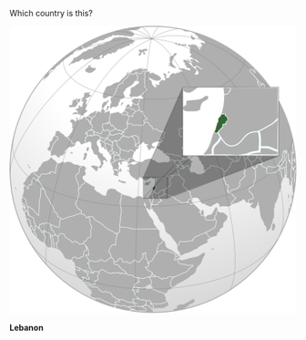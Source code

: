 Which country is this?

![Map of a country](images/Lebanon_(orthographic_projection).svg)
<!--question-->
**Lebanon**